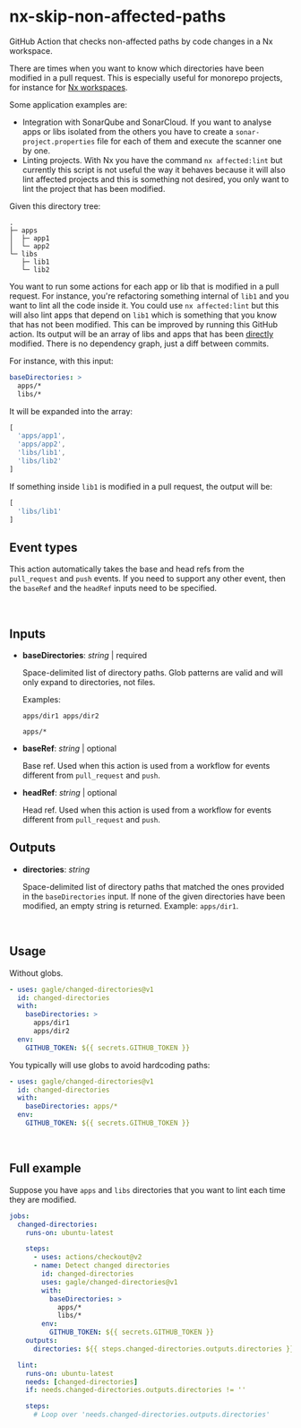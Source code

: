 # nx-skip-non-affected-paths

GitHub Action that checks non-affected paths by code changes in a Nx workspace.

There are times when you want to know which directories have been modified in a pull request. This is especially useful for monorepo projects, for instance for [Nx workspaces](https://nx.dev/).

Some application examples are:
- Integration with SonarQube and SonarCloud. If you want to analyse apps or libs isolated from the others you have to create a `sonar-project.properties` file for each of them and execute the scanner one by one.
- Linting projects. With Nx you have the command `nx affected:lint` but currently this script is not useful the way it behaves because it will also lint affected projects and this is something not desired, you only want to lint the project that has been modified.

Given this directory tree:

```
.
├─ apps
│  ├─ app1
│  └─ app2
└─ libs
   ├─ lib1
   └─ lib2
```

You want to run some actions for each app or lib that is modified in a pull request. For instance, you're refactoring something internal of `lib1` and  you want to lint all the code inside it. You could use `nx affected:lint` but this will also lint apps that depend on `lib1` which is something that you know that has not been modified. This can be improved by running this GitHub action. Its output will be an array of libs and apps that has been <u>directly</u> modified. There is no dependency graph, just a diff between commits.

For instance, with this input:

```yaml
baseDirectories: >
  apps/*
  libs/*
```

It will be expanded into the array:

```js
[
  'apps/app1',
  'apps/app2',
  'libs/lib1',
  'libs/lib2'
]
```

If something inside `lib1` is modified in a pull request, the output will be:

```js
[
  'libs/lib1'
]
```

## Event types

This action automatically takes the base and head refs from the `pull_request` and `push` events. If you need to support any other event, then the `baseRef` and the `headRef` inputs need to be specified.

<br/>

## Inputs

- **baseDirectories**: _string_ | required

  Space-delimited list of directory paths. Glob patterns are valid and will only expand to directories, not files.

  Examples:

  `apps/dir1 apps/dir2`

  `apps/*`

- **baseRef**: _string_ | optional

  Base ref. Used when this action is used from a workflow for events different from `pull_request` and `push`.

- **headRef**: _string_ | optional

  Head ref. Used when this action is used from a workflow for events different from `pull_request` and `push`.

## Outputs

- **directories**: _string_

  Space-delimited list of directory paths that matched the ones provided in the `baseDirectories` input. If none of the given directories have been modified, an empty string is returned. Example: `apps/dir1`.

<br/>

## Usage

Without globs.

```yaml
- uses: gagle/changed-directories@v1
  id: changed-directories
  with:
    baseDirectories: >
      apps/dir1
      apps/dir2
  env:
    GITHUB_TOKEN: ${{ secrets.GITHUB_TOKEN }}
```

You typically will use globs to avoid hardcoding paths:

```yaml
- uses: gagle/changed-directories@v1
  id: changed-directories
  with:
    baseDirectories: apps/*
  env:
    GITHUB_TOKEN: ${{ secrets.GITHUB_TOKEN }}
```

<br/>

## Full example

Suppose you have `apps` and `libs` directories that you want to lint each time they are modified.

```yaml
jobs:
  changed-directories:
    runs-on: ubuntu-latest

    steps:
      - uses: actions/checkout@v2
      - name: Detect changed directories
        id: changed-directories
        uses: gagle/changed-directories@v1
        with:
          baseDirectories: >
            apps/*
            libs/*
        env:
          GITHUB_TOKEN: ${{ secrets.GITHUB_TOKEN }}
    outputs:
      directories: ${{ steps.changed-directories.outputs.directories }}

  lint:
    runs-on: ubuntu-latest
    needs: [changed-directories]
    if: needs.changed-directories.outputs.directories != ''

    steps:
      # Loop over 'needs.changed-directories.outputs.directories'
```
